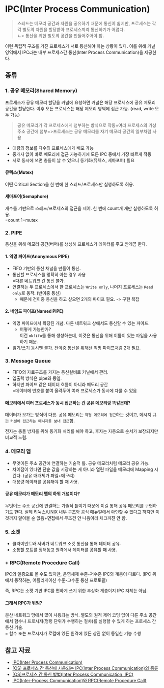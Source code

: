 # IPC(Inter Process Communication)

> 스레드는 메모리 공간과 자원을 공유하기 때문에 통신이 쉽지만, 프로세스는 각각 별도의 자원을 할당받아 프로세스끼리 통신하기가 어렵다. <br>
> ㄴ> 통신을 위한 별도의 공간을 만들어주어야 함.

이런 독립적 구조를 가진 프로세스가 서로 통신해야 하는 상황이 있다. 이를 위해 커널 영역에서 IPC라는 내부 프로세스간 통신(Inter Process Communication)을 제공한다.

## 종류

### 1. 공유 메모리(Shared Memory)

프로세스가 공유 메모리 할당을 커널에 요청하면 커널은 해당 프로세스에 공유 메모리 공간을 할당한다. 이후 모든 프로세스는 해당 메모리 영역에 접근 가능. (read, write 모두 가능)

> 공유 메모리가 각 프로세스에게 첨부하는 방식으로 작동=여러 프로세스의 가상 주소 공간에 첨부=>프로세스는 공유 메모리를 자기 메모리 공간의 일부처럼 사용

- 대량의 정보를 다수의 프로세스에게 배포 가능
- 중개자 없이 바로 메모리에 접근 가능하기에 모든 IPC 중에서 가장 빠르게 작동
- 서로 동시에 쓰면 충돌이 날 수 있으니 동기화(뮤텍스, 세마포어) 필요

#### 뮤텍스(Mutex)

어떤 Critical Section을 한 번에 한 스레드/프로세스만 실행하도록 허용.

#### 세마포어(Semaphore)

개수를 기반으로 스레드/프로세스의 접근을 제어. 한 번에 count개 개만 실행하도록 허용.<br>
=count 1=mutex

### 2. PIPE

통신을 위해 메모리 공간(버퍼)를 생성해 프로세스가 데이터를 주고 받게끔 한다.

#### 1. 익명 파이프(Anonymous PIPE)

- FIFO 기반의 통신 채널을 만들어 통신.
- 통신할 프로세스를 명확히 아는 경우 사용<br>
  =다른 네트워크 간 통신 불가.
- 연결하는 두 프로세스에서 한 프로세스는 `Write only`, 나머지 프로세스는 `Read only`로 동작. (반이중 통신)
  - 때문에 전이중 통신을 하고 싶으면 2개의 파이프 필요. -> 구현 복잡

#### 2. 네임드 파이프(Named PIPE)

- 익명 파이프에서 확장된 개념. 다른 네트워크 상에서도 통신할 수 있는 파이프.
  - 어떻게 가능한가?<br>
    이건 `mkfifo`를 통해 생성하는데, 이것은 통신을 위해 이름이 있는 파일을 사용하기 때문.
- 읽기/쓰기 동시엔 불가. 전이중 통신을 위해선 익명 파이프처럼 2개 필요.

### 3. Message Queue

- FIFO의 자료구조를 가지는 통신설비로 커널에서 관리.
- 입출력 방식은 pipe와 동일.
- 하지만 파이프 같은 데이터 흐름이 아니라 메모리 공간<br>
  =데이터에 번호를 붙여 올려두어 여러 프로세스가 동시에 다룰 수 있음

#### 메모리에서 여러 프로세스가 동시 접근하는 건 공유 메모리랑 똑같은데?
데이터가 오가는 방식이 다름. 공유 메모리는 `직접 메모리에 접근`하는 것이고, 메시지 큐는 `커널에 접근하는 메시지를 보내 접근`함.

전자는 충돌 방지를 위해 동기화 처리를 해야 하고, 후자는 자동으로 순서가 보장되지만 비교적 느림.

### 4. 메모리 맵
- 무엇이든 주소 공간에 연결하는 기술적 틀. 공유 메모리처럼 메모리 공유 가능.
- 차이점이 있다면 단순 값을 저장하는 게 아니라 열린 파일을 메모리에 Mapping 시킨다. (공유 매개체가 파일+메모리)
- 대용량 데이터를 공유해야 할 때 사용.

#### 공유 메모리가 메모리 맵의 하위 개념이다?
무엇이든 주소 공간에 연결하는 기술적 틀이기 때문에 이걸 통해 공유 메모리를 구현하기도 한다. 실제 리눅스/UNIX 내부 구조와 공식 매뉴얼에서 확인할 수 있다고 하지만 이것까지 알아볼 순 없음+면접에서 무조건 안 나옴이라 체크까진 안 함.

### 5. 소켓
- 클라이언트와 서버가 네트워크 소켓 통신을 통해 데이터 공유.
- 소통할 포트를 정해놓고 원격에서 데이터를 공유할 때 사용.

### + RPC(Remote Procedure Call)
IPC의 일종으로 볼 수도 있지만, 운영체제 수준-저수준 IPC와 계층이 다르다. (IPC 위에서 동작하는, 어플리케이션 수준-고수준 통신 프로토콜)

즉, RPC는 소켓 기반 IPC를 편하게 쓰기 위한 추상화 계층이지 IPC 자체는 아님.

#### 그래서 RPC가 뭐임?
분산 네트워크 망에서 많이 사용되는 방식. 별도의 원격 제어 코딩 없이 다른 주소 공간에서 함수나 프로시저(명령 단위가 수행하는 절차)를 실행할 수 있게 하는 프로세스 간 통신 기술.<br>
= 함수 또는 프로시저가 로컬에 있든 원격에 있든 상관 없이 동일한 기능 수행

## 참고 자료

- [IPC(Inter Process Communication)](https://gyoogle.dev/blog/computer-science/operating-system/IPC.html)
- [[OS] 프로세스 간 통신에 사용되는 IPC(Inter Process Communication)의 종류](https://rlaehddnd0422.tistory.com/241)
- [[OS]프로세스 간 통신 방법(Inter Process Communication, IPC)](https://dar0m.tistory.com/233)
- [IPC(Inter-Process Communication)와 RPC(Remote Procedure Call)](https://organizingdata.tistory.com/141#google_vignette)